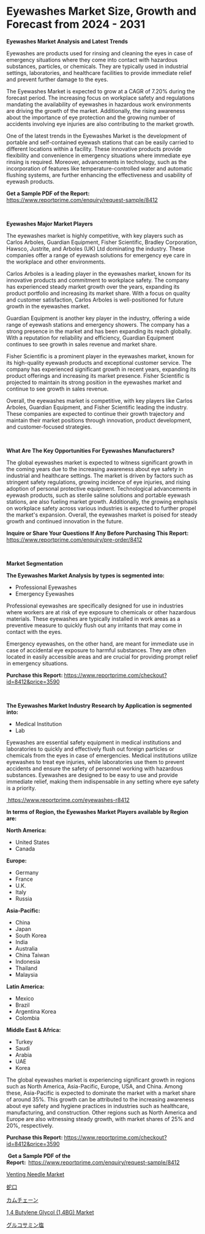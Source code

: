 <p><h1>Eyewashes Market Size, Growth and Forecast from 2024 - 2031</h1></p><p><strong>Eyewashes Market Analysis and Latest Trends</strong></p>
<p><p>Eyewashes are products used for rinsing and cleaning the eyes in case of emergency situations where they come into contact with hazardous substances, particles, or chemicals. They are typically used in industrial settings, laboratories, and healthcare facilities to provide immediate relief and prevent further damage to the eyes.</p><p>The Eyewashes Market is expected to grow at a CAGR of 7.20% during the forecast period. The increasing focus on workplace safety and regulations mandating the availability of eyewashes in hazardous work environments are driving the growth of the market. Additionally, the rising awareness about the importance of eye protection and the growing number of accidents involving eye injuries are also contributing to the market growth.</p><p>One of the latest trends in the Eyewashes Market is the development of portable and self-contained eyewash stations that can be easily carried to different locations within a facility. These innovative products provide flexibility and convenience in emergency situations where immediate eye rinsing is required. Moreover, advancements in technology, such as the incorporation of features like temperature-controlled water and automatic flushing systems, are further enhancing the effectiveness and usability of eyewash products.</p></p>
<p><strong>Get a Sample PDF of the Report:&nbsp;</strong> <a href="https://www.reportprime.com/enquiry/request-sample/8412">https://www.reportprime.com/enquiry/request-sample/8412</a></p>
<p>&nbsp;</p>
<p><strong>Eyewashes Major Market Players</strong></p>
<p><p>The eyewashes market is highly competitive, with key players such as Carlos Arboles, Guardian Equipment, Fisher Scientific, Bradley Corporation, Hawsco, Justrite, and Arboles (UK) Ltd dominating the industry. These companies offer a range of eyewash solutions for emergency eye care in the workplace and other environments.</p><p>Carlos Arboles is a leading player in the eyewashes market, known for its innovative products and commitment to workplace safety. The company has experienced steady market growth over the years, expanding its product portfolio and increasing its market share. With a focus on quality and customer satisfaction, Carlos Arboles is well-positioned for future growth in the eyewashes market.</p><p>Guardian Equipment is another key player in the industry, offering a wide range of eyewash stations and emergency showers. The company has a strong presence in the market and has been expanding its reach globally. With a reputation for reliability and efficiency, Guardian Equipment continues to see growth in sales revenue and market share.</p><p>Fisher Scientific is a prominent player in the eyewashes market, known for its high-quality eyewash products and exceptional customer service. The company has experienced significant growth in recent years, expanding its product offerings and increasing its market presence. Fisher Scientific is projected to maintain its strong position in the eyewashes market and continue to see growth in sales revenue.</p><p>Overall, the eyewashes market is competitive, with key players like Carlos Arboles, Guardian Equipment, and Fisher Scientific leading the industry. These companies are expected to continue their growth trajectory and maintain their market positions through innovation, product development, and customer-focused strategies.</p></p>
<p>&nbsp;</p>
<p><strong>What Are The Key Opportunities For Eyewashes Manufacturers?</strong></p>
<p><p>The global eyewashes market is expected to witness significant growth in the coming years due to the increasing awareness about eye safety in industrial and healthcare settings. The market is driven by factors such as stringent safety regulations, growing incidence of eye injuries, and rising adoption of personal protective equipment. Technological advancements in eyewash products, such as sterile saline solutions and portable eyewash stations, are also fueling market growth. Additionally, the growing emphasis on workplace safety across various industries is expected to further propel the market's expansion. Overall, the eyewashes market is poised for steady growth and continued innovation in the future.</p></p>
<p><strong>Inquire or Share Your Questions If Any Before Purchasing This Report:</strong> <a href="https://www.reportprime.com/enquiry/pre-order/8412">https://www.reportprime.com/enquiry/pre-order/8412</a></p>
<p>&nbsp;</p>
<p><strong>Market Segmentation</strong></p>
<p><strong>The Eyewashes Market Analysis by types is segmented into:</strong></p>
<p><ul><li>Professional Eyewashes</li><li>Emergency Eyewashes</li></ul></p>
<p><p>Professional eyewashes are specifically designed for use in industries where workers are at risk of eye exposure to chemicals or other hazardous materials. These eyewashes are typically installed in work areas as a preventive measure to quickly flush out any irritants that may come in contact with the eyes.</p><p>Emergency eyewashes, on the other hand, are meant for immediate use in case of accidental eye exposure to harmful substances. They are often located in easily accessible areas and are crucial for providing prompt relief in emergency situations.</p></p>
<p><strong>Purchase this Report:&nbsp;</strong><a href="https://www.reportprime.com/checkout?id=8412&price=3590">https://www.reportprime.com/checkout?id=8412&price=3590</a></p>
<p>&nbsp;</p>
<p><strong>The Eyewashes Market Industry Research by Application is segmented into:</strong></p>
<p><ul><li>Medical Institution</li><li>Lab</li></ul></p>
<p><p>Eyewashes are essential safety equipment in medical institutions and laboratories to quickly and effectively flush out foreign particles or chemicals from the eyes in case of emergencies. Medical institutions utilize eyewashes to treat eye injuries, while laboratories use them to prevent accidents and ensure the safety of personnel working with hazardous substances. Eyewashes are designed to be easy to use and provide immediate relief, making them indispensable in any setting where eye safety is a priority.</p></p>
<p><a href="https://www.reportprime.com/eyewashes-r8412">&nbsp;https://www.reportprime.com/eyewashes-r8412</a></p>
<p><strong>In terms of Region, the Eyewashes Market Players available by Region are:</strong></p>
<p>
    <p> <strong> North America: </strong>
        <ul>
            <li>United States</li>
            <li>Canada</li>
        </ul>
        </p> 
    <p> <strong> Europe: </strong>
        <ul>
            <li>Germany</li>
            <li>France</li>
            <li>U.K.</li>
            <li>Italy</li>
            <li>Russia</li>
        </ul>
        </p> 
    <p> <strong> Asia-Pacific: </strong>
        <ul>
            <li>China</li>
            <li>Japan</li>
            <li>South Korea</li>
            <li>India</li>
            <li>Australia</li>
            <li>China Taiwan</li>
            <li>Indonesia</li>
            <li>Thailand</li>
            <li>Malaysia</li>
        </ul>
        </p> 
    <p> <strong> Latin America: </strong>
        <ul>
            <li>Mexico</li>
            <li>Brazil</li>
            <li>Argentina Korea</li>
            <li>Colombia</li>
        </ul>
        </p> 
    <p> <strong> Middle East & Africa: </strong>
        <ul>
            <li>Turkey</li>
            <li>Saudi</li>
            <li>Arabia</li>
            <li>UAE</li>
            <li>Korea</li>
        </ul>
    </p>
    </p>
<p><p>The global eyewashes market is experiencing significant growth in regions such as North America, Asia-Pacific, Europe, USA, and China. Among these, Asia-Pacific is expected to dominate the market with a market share of around 35%. This growth can be attributed to the increasing awareness about eye safety and hygiene practices in industries such as healthcare, manufacturing, and construction. Other regions such as North America and Europe are also witnessing steady growth, with market shares of 25% and 20%, respectively.</p></p>
<p><strong>Purchase this Report: </strong><a href="https://www.reportprime.com/checkout?id=8412&price=3590">https://www.reportprime.com/checkout?id=8412&price=3590</a></p>
<p>&nbsp;<strong>Get a Sample PDF of the Report:&nbsp;&nbsp;</strong><a href="https://www.reportprime.com/enquiry/request-sample/8412">https://www.reportprime.com/enquiry/request-sample/8412</a></p>
<p><strong></strong></p>
<p><p><a href="https://github.com/mbisetmhermsr/Market-Research-Report-List-2/blob/main/venting-needle-market.md">Venting Needle Market</a></p><p><a href="https://medium.com/@camerondowd204/%E8%9B%87%E5%8F%A3%E3%81%AE%E5%B8%82%E5%A0%B4%E3%82%B7%E3%82%A7%E3%82%A2%E3%81%AE%E9%80%B2%E5%8C%96%E3%81%A8%E5%B8%82%E5%A0%B4%E6%88%90%E9%95%B7%E3%81%AE%E3%83%88%E3%83%AC%E3%83%B3%E3%83%892024%E5%B9%B4-2031%E5%B9%B4-c76c499a96e8">蛇口</a></p><p><a href="https://medium.com/@neilmartin36/%E3%82%AB%E3%83%A0%E3%83%81%E3%82%A7%E3%83%BC%E3%83%B3%E5%B8%82%E5%A0%B4%E3%81%AE%E8%AA%BF%E6%9F%BB%E3%83%AC%E3%83%9D%E3%83%BC%E3%83%88-%E3%81%9D%E3%81%AE%E6%AD%B4%E5%8F%B2%E3%81%A82031%E5%B9%B4%E3%81%BE%E3%81%A7%E3%81%AE%E4%BA%88%E6%B8%AC-49aa75e341db">カムチェーン</a></p><p><a href="https://www.linkedin.com/pulse/14-butylene-glycol-14bg-market-comprehensive-report-its-share-tpvqf?trackingId=kdlH8oNA570S6v4F7icSDA%3D%3D">1,4 Butylene Glycol (1,4BG) Market</a></p><p><a href="https://github.com/laurenreichert/Market-Research-Report-List-1/blob/main/131035922837.md">グルコサミン塩</a></p></p>